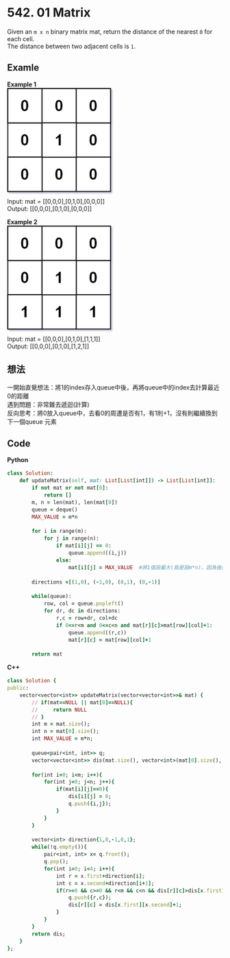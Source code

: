 # 542. 01 Matrix
Given an `m x n` binary matrix mat, return the distance of the nearest `0` for each cell.  
The distance between two adjacent cells is `1`.

 
## Examle
**Example 1**  
![Image](https://github.com/Adalyne/Leetcode/blob/200793dfc2fb361ed47a43983da445088e9a9a2c/Others/Image/01-1-grid.jpg)  
Input: mat = [[0,0,0],[0,1,0],[0,0,0]]   
Output: [[0,0,0],[0,1,0],[0,0,0]]   

**Example 2**   
![Image](https://github.com/Adalyne/Leetcode/blob/44542a2be37e23dce1d1934050437a184291554b/Others/Image/01-2-grid.jpg)   
Input: mat = [[0,0,0],[0,1,0],[1,1,1]]   
Output: [[0,0,0],[0,1,0],[1,2,1]]   

## 想法
一開始直覺想法：將1的index存入queue中後，再將queue中的index去計算最近0的距離  
遇到問題：非常難去遞迴(計算)  
反向思考：將0放入queue中，去看0的周遭是否有1，有1則+1，沒有則繼續換到下一個queue 元素  

## Code
**Python**
```ruby
class Solution:
    def updateMatrix(self, mat: List[List[int]]) -> List[List[int]]:
        if not mat or not mat[0]:
            return []
        m, n = len(mat), len(mat[0])
        queue = deque()
        MAX_VALUE = m*n

        for i in range(m):
            for j in range(n):
                if mat[i][j] == 0:
                    queue.append((i,j))
                else:
                    mat[i][j] = MAX_VALUE  #將1值設最大(我是設m*n)，因為後面要判斷是否需要算這個distance
        
        directions =[(1,0), (-1,0), (0,1), (0,-1)]

        while(queue):
            row, col = queue.popleft()
            for dr, dc in directions:
                r,c = row+dr, col+dc
                if 0<=r<m and 0<=c<n and mat[r][c]>mat[row][col]+1:
                    queue.append((r,c))
                    mat[r][c] = mat[row][col]+1
            
        return mat
```
**C++**
```ruby
class Solution {
public:
    vector<vector<int>> updateMatrix(vector<vector<int>>& mat) {
        // if(mat==NULL || mat[0]==NULL){
        //     return NULL
        // }
        int m = mat.size();
        int n = mat[0].size();
        int MAX_VALUE = m*n;

        queue<pair<int, int>> q;
        vector<vector<int>> dis(mat.size(), vector<int>(mat[0].size(), MAX_VALUE));

        for(int i=0; i<m; i++){
            for(int j=0; j<n; j++){
                if(mat[i][j]==0){
                    dis[i][j] = 0;
                    q.push({i,j});
                }
            }
        }

        vector<int> direction{1,0,-1,0,1};
        while(!q.empty()){
            pair<int, int> x= q.front();
            q.pop();
            for(int i=0; i<4; i++){
                int r = x.first+direction[i];
                int c = x.second+direction[i+1];
                if(r>=0 && c>=0 && r<m && c<n && dis[r][c]>dis[x.first][x.second]){
                    q.push({r,c});
                    dis[r][c] = dis[x.first][x.second]+1;
                }
            }
        }
        return dis;
    }
};
```

